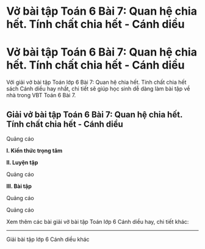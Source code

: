 # Vở bài tập Toán 6 Bài 7: Quan hệ chia hết. Tính chất chia hết - Cánh diều

# Vở bài tập Toán 6 Bài 7: Quan hệ chia hết. Tính chất chia hết - Cánh diều

Với giải vở bài tập Toán lớp 6 Bài 7: Quan hệ chia hết. Tính chất chia hết sách Cánh diều hay nhất, chi tiết sẽ giúp học sinh dễ dàng làm bài tập về nhà trong VBT Toán 6 Bài 7.

## Giải vở bài tập Toán 6 Bài 7: Quan hệ chia hết. Tính chất chia hết - Cánh diều

Quảng cáo

**I. Kiến thức trọng tâm**

**II. Luyện tập**

Quảng cáo

**III. Bài tập**

Quảng cáo

Quảng cáo

Xem thêm các bài giải vở bài tập Toán lớp 6 Cánh diều hay, chi tiết khác:

* * *

Giải bài tập lớp 6 Cánh diều khác
